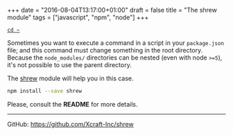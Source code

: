 +++
date = "2016-08-04T13:17:00+01:00"
draft = false
title = "The shrew module"
tags = ["javascript", "npm", "node"]
+++

<!--more-->

[`cd ~`](/)

Sometimes you want to execute a command in a script in your `package.json` file;
and this command must change something in the root directory. Because the
`node_modules/` directories can be nested (even with node `>=5`), it's not
possible to use the parent directory.

The [shrew](https://github.com/Xcraft-Inc/shrew) module will help you in this
case.

```sh
npm install --save shrew
```

Please, consult the **README** for more details.

---

GitHub: https://github.com/Xcraft-Inc/shrew
